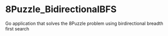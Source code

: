 # 8Puzzle_BidirectionalBFS
 Go application that solves the 8Puzzle problem using birdirectional breadth first search
